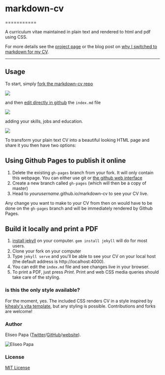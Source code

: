 # markdown-cv
===========

A curriculum vitae maintained in plain text and rendered to html and pdf using CSS.

For more details see the [project page](http://elipapa.github.io/markdown-cv) or the blog post on [why I switched to markdown for my CV](http://elipapa.github.io/blog/why-i-switched-to-markdown-for-my-cv.html).

***

## Usage

To start, simply [fork the markdown-cv repo](https://github.com/elipapa/markdown-cv)

![](https://help.github.com/assets/images/help/repository/fork_button.jpg)

and then [edit directly in github](https://help.github.com/articles/editing-files-in-your-repository/) the `index.md` file

![](https://help.github.com/assets/images/help/repository/edit-file-edit-button.png)

adding your skills, jobs and education.

![](https://help.github.com/assets/images/help/repository/edit-readme-light.png)

To transform your plain text CV into a beautiful looking HTML page and share it you then have two options:

## Using Github Pages to publish it online

1. Delete the existing `gh-pages` branch from your fork. It will only contain this webpage. You can either use git or [the github web interface](https://help.github.com/articles/creating-and-deleting-branches-within-your-repository/#deleting-a-branch)
2. Create a new branch called `gh-pages` (which will then be a copy of master)
3. Head to *yourusername*.github.io/markdown-cv to see your CV live.

Any change you want to make to your CV from then on would have to be done on the `gh-pages` branch and will be immediately rendered by Github Pages.


## Build it locally and print a PDF
1. [install jekyll](https://jekyllrb.com/docs/installation/) on your computer. `gem install jekyll` will do for most users.
2. Clone your fork on your computer
3. Type `jekyll serve` and you'll be able to see your CV on your local host (the default address is http://localhost:4000).
4. You can edit the `index.md` file and see changes live in your browser.
5. To print a PDF, just press *Print*. Print and web CSS media queries should take care of the styling.


### is this the only style available?

For the moment, yes.
The included CSS renders CV in a style inspired by [kjhealy's vita template](https://github.com/kjhealy/kjh-vita), but any styling is possible. Contributions and forks are welcome!


### Author

Eliseo Papa ([Twitter](http://twitter.com/elipapa)/[GitHub](http://github.com/elipapa)/[website](https://elipapa.github.io)).

![Eliseo Papa](https://s.gravatar.com/avatar/eae1f0c01afda2bed9ce9cb88f6873f6?s=100)

### License

[MIT License](https://github.com/elipapa/markdown-cv/blob/master/LICENSE)
